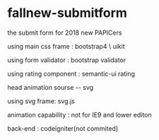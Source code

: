 # fallnew-submitform
the submit form for 2018 new PAPICers

using main css frame : bootstrap4 \ uikit

using form validator : bootstrap validator

using rating component : semantic-ui rating

head animation sourse -- svg

using svg frame: svg.js

animation capability : not for IE9 and lower editon

back-end : codeigniter(not commited)

